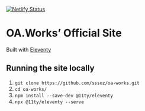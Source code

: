 [![Netlify Status](https://api.netlify.com/api/v1/badges/5e7bf013-1c7f-4a94-86fe-a8316ceb6e11/deploy-status)](https://app.netlify.com/sites/oaworks/deploys)

# OA.Works’ Official Site

Built with [Eleventy](https://www.11ty.dev/)

## Running the site locally

1. `git clone https://github.com/sssoz/oa-works.git`
2. `cd oa-works/`
3. `npm install --save-dev @11ty/eleventy`
4. `npx @11ty/eleventy --serve`

